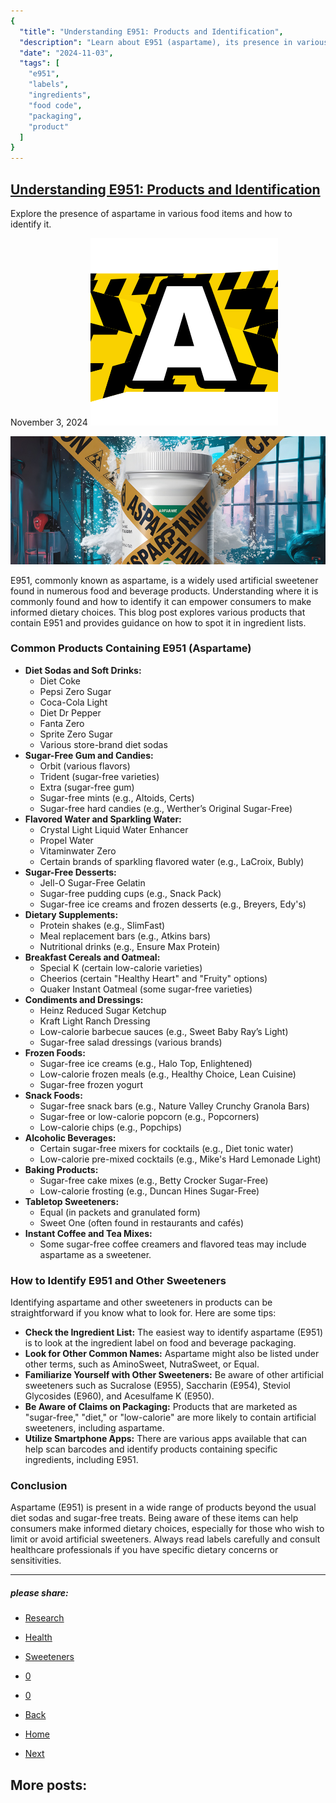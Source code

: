 ```yaml
---
{
  "title": "Understanding E951: Products and Identification",
  "description": "Learn about E951 (aspartame), its presence in various products, and how to identify it in food labeling.",
  "date": "2024-11-03",
  "tags": [
    "e951",
    "labels",
    "ingredients",
    "food code",
    "packaging",
    "product"
  ]
}
---
```


## [Understanding E951: Products and Identification](#)

Explore the presence of aspartame in various food items and how to identify it.

November 3, 2024
![avatar](/images/logos/logo-A2.png)

![E951 Aspartame Products](/images/blog/lg/tub-lg.jpg)

E951, commonly known as aspartame, is a widely used artificial sweetener found in numerous food and beverage products. Understanding where it is commonly found and how to identify it can empower consumers to make informed dietary choices. This blog post explores various products that contain E951 and provides guidance on how to spot it in ingredient lists.

### Common Products Containing E951 (Aspartame)

* **Diet Sodas and Soft Drinks:**
  + Diet Coke
  + Pepsi Zero Sugar
  + Coca-Cola Light
  + Diet Dr Pepper
  + Fanta Zero
  + Sprite Zero Sugar
  + Various store-brand diet sodas
* **Sugar-Free Gum and Candies:**
  + Orbit (various flavors)
  + Trident (sugar-free varieties)
  + Extra (sugar-free gum)
  + Sugar-free mints (e.g., Altoids, Certs)
  + Sugar-free hard candies (e.g., Werther’s Original Sugar-Free)
* **Flavored Water and Sparkling Water:**
  + Crystal Light Liquid Water Enhancer
  + Propel Water
  + Vitaminwater Zero
  + Certain brands of sparkling flavored water (e.g., LaCroix, Bubly)
* **Sugar-Free Desserts:**
  + Jell-O Sugar-Free Gelatin
  + Sugar-free pudding cups (e.g., Snack Pack)
  + Sugar-free ice creams and frozen desserts (e.g., Breyers, Edy's)
* **Dietary Supplements:**
  + Protein shakes (e.g., SlimFast)
  + Meal replacement bars (e.g., Atkins bars)
  + Nutritional drinks (e.g., Ensure Max Protein)
* **Breakfast Cereals and Oatmeal:**
  + Special K (certain low-calorie varieties)
  + Cheerios (certain "Healthy Heart" and "Fruity" options)
  + Quaker Instant Oatmeal (some sugar-free varieties)
* **Condiments and Dressings:**
  + Heinz Reduced Sugar Ketchup
  + Kraft Light Ranch Dressing
  + Low-calorie barbecue sauces (e.g., Sweet Baby Ray’s Light)
  + Sugar-free salad dressings (various brands)
* **Frozen Foods:**
  + Sugar-free ice creams (e.g., Halo Top, Enlightened)
  + Low-calorie frozen meals (e.g., Healthy Choice, Lean Cuisine)
  + Sugar-free frozen yogurt
* **Snack Foods:**
  + Sugar-free snack bars (e.g., Nature Valley Crunchy Granola Bars)
  + Sugar-free or low-calorie popcorn (e.g., Popcorners)
  + Low-calorie chips (e.g., Popchips)
* **Alcoholic Beverages:**
  + Certain sugar-free mixers for cocktails (e.g., Diet tonic water)
  + Low-calorie pre-mixed cocktails (e.g., Mike's Hard Lemonade Light)
* **Baking Products:**
  + Sugar-free cake mixes (e.g., Betty Crocker Sugar-Free)
  + Low-calorie frosting (e.g., Duncan Hines Sugar-Free)
* **Tabletop Sweeteners:**
  + Equal (in packets and granulated form)
  + Sweet One (often found in restaurants and cafés)
* **Instant Coffee and Tea Mixes:**
  + Some sugar-free coffee creamers and flavored teas may include aspartame as a sweetener.

### How to Identify E951 and Other Sweeteners

Identifying aspartame and other sweeteners in products can be straightforward if you know what to look for. Here are some tips:

* **Check the Ingredient List:** The easiest way to identify aspartame (E951) is to look at the ingredient label on food and beverage packaging.
* **Look for Other Common Names:** Aspartame might also be listed under other terms, such as AminoSweet, NutraSweet, or Equal.
* **Familiarize Yourself with Other Sweeteners:** Be aware of other artificial sweeteners such as Sucralose (E955), Saccharin (E954), Steviol Glycosides (E960), and Acesulfame K (E950).
* **Be Aware of Claims on Packaging:** Products that are marketed as "sugar-free," "diet," or "low-calorie" are more likely to contain artificial sweeteners, including aspartame.
* **Utilize Smartphone Apps:** There are various apps available that can help scan barcodes and identify products containing specific ingredients, including E951.

### Conclusion

Aspartame (E951) is present in a wide range of products beyond the usual diet sodas and sugar-free treats. Being aware of these items can help consumers make informed dietary choices, especially for those who wish to limit or avoid artificial sweeteners. Always read labels carefully and consult healthcare professionals if you have specific dietary concerns or sensitivities.

---

  

##### please share:

* [Research](#)
* [Health](#)
* [Sweeteners](#)
* [0](#)
* [0](#)

* [Back](/javascript:void(0);)
* [Home](/)
* [Next](#)

  

## More posts:
